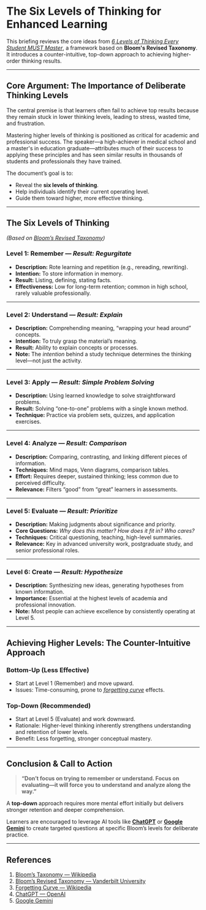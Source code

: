 

# The Six Levels of Thinking for Enhanced Learning

This briefing reviews the core ideas from *[6 Levels of Thinking Every Student MUST Master](https://en.wikipedia.org/wiki/Bloom%27s_taxonomy)*, a framework based on **Bloom's Revised Taxonomy**. It introduces a counter-intuitive, top-down approach to achieving higher-order thinking results.

---

## Core Argument: The Importance of Deliberate Thinking Levels

The central premise is that learners often fail to achieve top results because they remain stuck in lower thinking levels, leading to stress, wasted time, and frustration.

Mastering higher levels of thinking is positioned as critical for academic and professional success. The speaker—a high-achiever in medical school and a master's in education graduate—attributes much of their success to applying these principles and has seen similar results in thousands of students and professionals they have trained.

The document’s goal is to:

* Reveal the **six levels of thinking**.
* Help individuals identify their current operating level.
* Guide them toward higher, more effective thinking.

---

## The Six Levels of Thinking

*(Based on [Bloom’s Revised Taxonomy](https://cft.vanderbilt.edu/guides-sub-pages/blooms-taxonomy/))*

### **Level 1: Remember** — *Result: Regurgitate*

* **Description:** Rote learning and repetition (e.g., rereading, rewriting).
* **Intention:** To store information in memory.
* **Result:** Listing, defining, stating facts.
* **Effectiveness:** Low for long-term retention; common in high school, rarely valuable professionally.

---

### **Level 2: Understand** — *Result: Explain*

* **Description:** Comprehending meaning, “wrapping your head around” concepts.
* **Intention:** To truly grasp the material’s meaning.
* **Result:** Ability to explain concepts or processes.
* **Note:** The *intention* behind a study technique determines the thinking level—not just the activity.

---

### **Level 3: Apply** — *Result: Simple Problem Solving*

* **Description:** Using learned knowledge to solve straightforward problems.
* **Result:** Solving “one-to-one” problems with a single known method.
* **Technique:** Practice via problem sets, quizzes, and application exercises.

---

### **Level 4: Analyze** — *Result: Comparison*

* **Description:** Comparing, contrasting, and linking different pieces of information.
* **Techniques:** Mind maps, Venn diagrams, comparison tables.
* **Effort:** Requires deeper, sustained thinking; less common due to perceived difficulty.
* **Relevance:** Filters “good” from “great” learners in assessments.

---

### **Level 5: Evaluate** — *Result: Prioritize*

* **Description:** Making judgments about significance and priority.
* **Core Questions:** *Why does this matter? How does it fit in? Who cares?*
* **Techniques:** Critical questioning, teaching, high-level summaries.
* **Relevance:** Key in advanced university work, postgraduate study, and senior professional roles.

---

### **Level 6: Create** — *Result: Hypothesize*

* **Description:** Synthesizing new ideas, generating hypotheses from known information.
* **Importance:** Essential at the highest levels of academia and professional innovation.
* **Note:** Most people can achieve excellence by consistently operating at Level 5.

---

## Achieving Higher Levels: The Counter-Intuitive Approach

### **Bottom-Up (Less Effective)**

* Start at Level 1 (Remember) and move upward.
* Issues: Time-consuming, prone to *[forgetting curve](https://en.wikipedia.org/wiki/Forgetting_curve)* effects.

### **Top-Down (Recommended)**

* Start at Level 5 (Evaluate) and work downward.
* Rationale: Higher-level thinking inherently strengthens understanding and retention of lower levels.
* Benefit: Less forgetting, stronger conceptual mastery.

---

## Conclusion & Call to Action

> **“Don’t focus on trying to remember or understand. Focus on evaluating—it will force you to understand and analyze along the way.”**

A **top-down** approach requires more mental effort initially but delivers stronger retention and deeper comprehension.

Learners are encouraged to leverage AI tools like **[ChatGPT](https://openai.com/chatgpt)** or **[Google Gemini](https://gemini.google.com/)** to create targeted questions at specific Bloom’s levels for deliberate practice.

---

## References

1. [Bloom’s Taxonomy — Wikipedia](https://en.wikipedia.org/wiki/Bloom%27s_taxonomy)
2. [Bloom’s Revised Taxonomy — Vanderbilt University](https://cft.vanderbilt.edu/guides-sub-pages/blooms-taxonomy/)
3. [Forgetting Curve — Wikipedia](https://en.wikipedia.org/wiki/Forgetting_curve)
4. [ChatGPT — OpenAI](https://openai.com/chatgpt)
5. [Google Gemini](https://gemini.google.com/)

